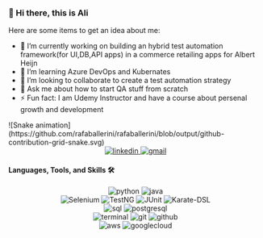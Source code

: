 ### 👋 Hi there, this is Ali


Here are some items to get an idea about me:

- 🔭 I’m currently working on building an hybrid test automation framework(for UI,DB,API apps) in a commerce retailing apps for Albert Heijn 
- 🌱 I’m learning Azure DevOps and Kubernates
- 👯 I’m looking to collaborate to create a test automation strategy
- 💬 Ask me about how to start QA stuff from scratch
- ⚡ Fun fact: I am Udemy Instructor and have a course about persenal growth and development

<div> 
  ![Snake animation](https://github.com/rafaballerini/rafaballerini/blob/output/github-contribution-grid-snake.svg)
</div>

<div align="center">
<a href="https://www.linkedin.com/in/alipala/">
<img src="https://img.shields.io/badge/visit%20my%20Linkedin-0A66C2?style=for-the-badge&logo=linkedin&logoColor=white" alt="linkedin" />
</a>
<a href="mailto:alipala.ist@gmail.com">
<img src="https://img.shields.io/badge/email%20me-EA4335?style=for-the-badge&logo=gmail&logoColor=white" alt="gmail" />
</a>
</div>

#### Languages, Tools, and Skills 🛠
<div align="center">
<img src="https://img.shields.io/badge/python-3776AB?style=for-the-badge&logo=python&logoColor=white" alt="python" />
<img src="https://img.shields.io/badge/java-3776AB?style=for-the-badge&logo=java&logoColor=white" alt="java" />

</div>
<div align="center">
<img src='https://img.shields.io/badge/Selenium-F7931E?style=for-the-badge&logo=Selenium&logoColor=white' alt='Selenium' />
<img src='https://img.shields.io/badge/TestNG-150458?style=for-the-badge&logo=TestNG&logoColor=white' alt='TestNG' />
<img src='https://img.shields.io/badge/JUnit-8CAAE6?style=for-the-badge&logo=JUnit&logoColor=white' alt='JUnit' />
<img src='https://img.shields.io/badge/Karate-DSL-013243?style=for-the-badge&logo=Karate-DSL&logoColor=white' alt='Karate-DSL' />
</div>
<div align="center">
<img src="https://img.shields.io/badge/SQL-407AFC?style=for-the-badge&logo=icloud&logoColor=white" alt="sql" />
<img src="https://img.shields.io/badge/PostgreSQL-336791?style=for-the-badge&logo=postgresql&logoColor=white" alt="postgresql" />
</div>
<div align="center">
<img src="https://img.shields.io/badge/terminal%20commands-black?style=for-the-badge&logo=windows%20terminal&logoColor=white" alt="terminal" />
<img src="https://img.shields.io/badge/Git-F05032?style=for-the-badge&logo=git&logoColor=white" alt="git" />
<img src="https://img.shields.io/badge/GitHub-100000?style=for-the-badge&logo=github&logoColor=white" alt="github" />
</div>
<div align="center">
<img src="https://img.shields.io/badge/AWS-232F3E?style=for-the-badge&logo=amazonaws&logoColor=white" alt="aws" />
<img src='https://img.shields.io/badge/Google%20Cloud-4285F4?style=for-the-badge&logo=google-cloud&logoColor=white' alt='googlecloud' />
</div>
